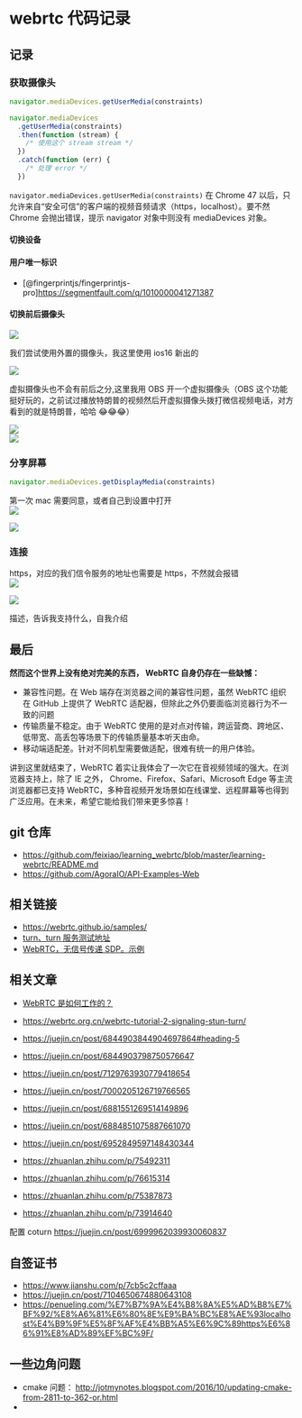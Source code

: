 # webrtc 代码记录

## 记录

### 获取摄像头

```typescript
navigator.mediaDevices.getUserMedia(constraints)

navigator.mediaDevices
  .getUserMedia(constraints)
  .then(function (stream) {
    /* 使用这个 stream stream */
  })
  .catch(function (err) {
    /* 处理 error */
  })
```

`navigator.mediaDevices.getUserMedia(constraints)` 在 Chrome 47 以后，只允许来自“安全可信”的客户端的视频音频请求（https，localhost）。要不然 Chrome 会抛出错误，提示 navigator 对象中则没有 mediaDevices 对象。

#### 切换设备

#### 用户唯一标识

- [@fingerprintjs/fingerprintjs-pro]https://segmentfault.com/q/1010000041271387

#### 切换前后摄像头

![](https://assets.fedtop.com/picbed/202209142144928.png)

我们尝试使用外置的摄像头，我这里使用 ios16 新出的

![](https://assets.fedtop.com/picbed/202209142147208.png)

虚拟摄像头也不会有前后之分,这里我用 OBS 开一个虚拟摄像头（OBS 这个功能挺好玩的，之前试过播放特朗普的视频然后开虚拟摄像头拨打微信视频电话，对方看到的就是特朗普，哈哈 😂😂😂）

![](https://assets.fedtop.com/picbed/202209142154040.png)  
![](https://assets.fedtop.com/picbed/202209142153213.png)

### 分享屏幕

```typescript
navigator.mediaDevices.getDisplayMedia(constraints)
```

第一次 mac 需要同意，或者自己到设置中打开  
![](https://assets.fedtop.com/picbed/202209142011041.png)

![](https://assets.fedtop.com/picbed/202209142019128.png)

### 连接

https，对应的我们信令服务的地址也需要是 https，不然就会报错  
![](https://assets.fedtop.com/picbed/202209152158537.png)

![](https://assets.fedtop.com/picbed/202209150123502.png)

描述，告诉我支持什么，自我介绍

## 最后

**然而这个世界上没有绝对完美的东西， WebRTC 自身仍存在一些缺憾：**

- 兼容性问题。在 Web 端存在浏览器之间的兼容性问题，虽然 WebRTC 组织在 GitHub 上提供了 WebRTC 适配器，但除此之外仍要面临浏览器行为不一致的问题
- 传输质量不稳定。由于 WebRTC 使用的是对点对传输，跨运营商、跨地区、低带宽、高丢包等场景下的传输质量基本听天由命。
- 移动端适配差。针对不同机型需要做适配，很难有统一的用户体验。

讲到这里就结束了，WebRTC 着实让我体会了一次它在音视频领域的强大。在浏览器支持上，除了 IE 之外， Chrome、Firefox、Safari、Microsoft Edge 等主流浏览器都已支持 WebRTC，多种音视频开发场景如在线课堂、远程屏幕等也得到广泛应用。在未来，希望它能给我们带来更多惊喜！

## git 仓库

- https://github.com/feixiao/learning_webrtc/blob/master/learning-webrtc/README.md
- https://github.com/AgoraIO/API-Examples-Web

## 相关链接

- https://webrtc.github.io/samples/
- [turn、turn 服务测试地址](https://webrtc.github.io/samples/src/content/peerconnection/trickle-ice/)
- [WebRTC，无信号传递 SDP。示例](https://divanov11.github.io/WebRTC-Simple-SDP-Handshake-Demo/)

## 相关文章

- [WebRTC 是如何工作的？](https://www.agora.io/cn/community/blog-121-category-24640)
- https://webrtc.org.cn/webrtc-tutorial-2-signaling-stun-turn/
- https://juejin.cn/post/6844903844904697864#heading-5

- https://juejin.cn/post/6844903798750576647
- https://juejin.cn/post/7129763930779418654
- https://juejin.cn/post/7000205126719766565
- https://juejin.cn/post/6881551269514149896
- https://juejin.cn/post/6884851075887661070
- https://juejin.cn/post/6952849597148430344

- https://zhuanlan.zhihu.com/p/75492311
- https://zhuanlan.zhihu.com/p/76615314
- https://zhuanlan.zhihu.com/p/75387873
- https://zhuanlan.zhihu.com/p/73914640

配置 coturn https://juejin.cn/post/6999962039930060837

## 自签证书

- https://www.jianshu.com/p/7cb5c2cffaaa
- https://juejin.cn/post/7104650674880643108
- https://penueling.com/%E7%B7%9A%E4%B8%8A%E5%AD%B8%E7%BF%92/%E8%A6%81%E6%80%8E%E9%BA%BC%E8%AE%93localhost%E4%B9%9F%E5%8F%AF%E4%BB%A5%E6%9C%89https%E6%86%91%E8%AD%89%EF%BC%9F/

## 一些边角问题

- cmake 问题： http://jotmynotes.blogspot.com/2016/10/updating-cmake-from-2811-to-362-or.html
- [](https://juejin.cn/post/7071910670056292389)
